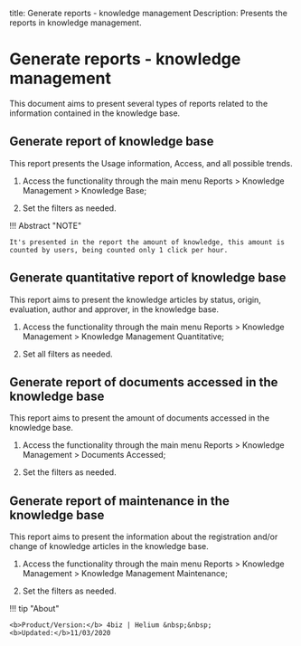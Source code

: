 title: Generate reports - knowledge management
Description: Presents the reports in knowledge management.

# Generate reports - knowledge management

This document aims to present several types of reports related to the information contained in the knowledge base.

## Generate report of knowledge base

This report presents the Usage information, Access, and all possible trends.

1.	Access the functionality through the main menu Reports > Knowledge Management > Knowledge Base;

2.	Set the filters as needed.


!!! Abstract "NOTE"

    It's presented in the report the amount of knowledge, this amount is
    counted by users, being counted only 1 click per hour.    

## Generate quantitative report of knowledge base

This report aims to present the knowledge articles by status, origin, evaluation, author and approver, in the knowledge base.

1.	Access the functionality through the main menu Reports > Knowledge Management > Knowledge Management Quantitative;

2.	Set all filters as needed.


## Generate report of documents accessed in the knowledge base

This report aims to present the amount of documents accessed in the knowledge base.

1.	Access the functionality through the main menu Reports > Knowledge Management > Documents Accessed;

2.	Set the filters as needed.


## Generate report of maintenance in the knowledge base

This report aims to present the information about the registration and/or change of knowledge articles in the knowledge base.

1.	Access the functionality through the main menu Reports > Knowledge Management > Knowledge Management Maintenance;

2.	Set the filters as needed.


!!! tip "About"

    <b>Product/Version:</b> 4biz | Helium &nbsp;&nbsp;
    <b>Updated:</b>11/03/2020


